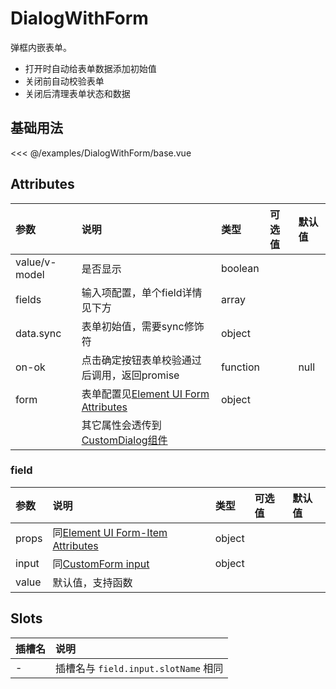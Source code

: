 # DialogWithForm

弹框内嵌表单。

* 打开时自动给表单数据添加初始值
* 关闭前自动校验表单
* 关闭后清理表单状态和数据

## 基础用法

<div class="demo-content">
  <DialogWithFormBase />
</div>

<<< @/examples/DialogWithForm/base.vue

## Attributes

| 参数 | 说明 | 类型 | 可选值 | 默认值 |
| :-- | :-- | :-- | :-- | :-- |
| value/v-model | 是否显示 | boolean |  |  |
| fields | 输入项配置，单个field详情见下方 | array |  |  |
| data.sync | 表单初始值，需要sync修饰符 | object |  |  |
| on-ok | 点击确定按钮表单校验通过后调用，返回promise | function |  | null |
| form | 表单配置见[Element UI Form Attributes](https://element.eleme.cn/#/zh-CN/component/form#form-attributes) | object |  |  |
|  | 其它属性会透传到[CustomDialog组件](./CustomDialog.md) |  |  |  |

### field

| 参数 | 说明 | 类型 | 可选值 | 默认值 |
| :-- | :-- | :-- | :-- | :-- |
| props | 同[Element UI Form-Item Attributes](https://element.eleme.cn/#/zh-CN/component/form#form-item-attributes) | object |  |  |
| input | 同[CustomForm input](./CustomForm.md#field-input) | object |  |  |
| value | 默认值，支持函数 |  |  |  |

## Slots

| 插槽名 | 说明 |
| :-- | :-- |
| - | 插槽名与 `field.input.slotName` 相同 |
